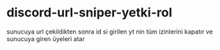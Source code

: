 # discord-url-sniper-yetki-rol
sunucuya url çekildikten sonra id si girilen yt nin tüm izinlerini kapatır ve sunucuya giren üyeleri atar 
